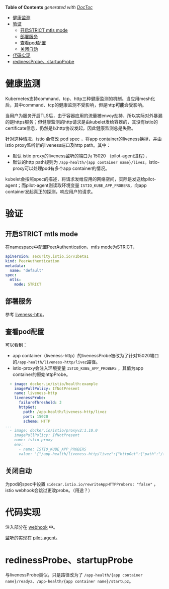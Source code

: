 <!-- START doctoc generated TOC please keep comment here to allow auto update -->
<!-- DON'T EDIT THIS SECTION, INSTEAD RE-RUN doctoc TO UPDATE -->
**Table of Contents**  *generated with [DocToc](https://github.com/thlorenz/doctoc)*

- [健康监测](#%E5%81%A5%E5%BA%B7%E7%9B%91%E6%B5%8B)
- [验证](#%E9%AA%8C%E8%AF%81)
  - [开启STRICT mtls mode](#%E5%BC%80%E5%90%AFstrict-mtls-mode)
  - [部署服务](#%E9%83%A8%E7%BD%B2%E6%9C%8D%E5%8A%A1)
  - [查看pod配置](#%E6%9F%A5%E7%9C%8Bpod%E9%85%8D%E7%BD%AE)
  - [关闭自动](#%E5%85%B3%E9%97%AD%E8%87%AA%E5%8A%A8)
- [代码实现](#%E4%BB%A3%E7%A0%81%E5%AE%9E%E7%8E%B0)
- [redinessProbe、startupProbe](#redinessprobestartupprobe)

<!-- END doctoc generated TOC please keep comment here to allow auto update -->

# 健康监测
Kubernetes支持command、tcp、http三种健康监测的机制。当应用mesh化后，其中command、tcp的健康监测不受影响，但是http**可能**会受影响。

当用户为服务开启TLS后，由于容器应用的流量被envoy劫持，所以实际对外暴漏的是https服务；但健康监测的http请求是由kubelet发给容器的，其没有istio的certificate信息，仍然是以http协议发起，因此健康监测总是失败。

针对这种情况，istio 会修改 pod spec ，将app container的liveness换掉，并由istio proxy监听新的liveness端口及http path。其中：

- 默认 istio proxy的liveness监听的端口为 15020 （pilot-agent进程），
- 默认的http path规则为 `/app-health/{app container name}/livez`。istio-proxy可以处理pod有多个app container的情况。

kubelet会按照spec的描述，将请求发给应用的网络空间，实际是发送给pilot-agent；而pilot-agent则读取环境变量 `ISTIO_KUBE_APP_PROBERS`，向app container发起真正的探测，响应用户的请求。

# 验证

## 开启STRICT mtls mode
在namespace中配置PeerAuthentication，mtls mode为STRICT，

```yaml
apiVersion: security.istio.io/v1beta1
kind: PeerAuthentication
metadata:
  name: "default"
spec:
  mtls:
    mode: STRICT
```

## 部署服务

参考 [liveness-http](liveness-http.yaml)。

## 查看pod配置

可以看到：

- app container（liveness-http）的livenessProbe被改为了针对15020端口的`/app-health/liveness-http/livez`路径。
- istio-proxy会注入环境变量 `ISTIO_KUBE_APP_PROBERS` ，其值为app container的原始httpProbe。

```yaml
  - image: docker.io/istio/health:example
    imagePullPolicy: IfNotPresent
    name: liveness-http
    livenessProbe:
      failureThreshold: 3
      httpGet:
        path: /app-health/liveness-http/livez
        port: 15020
        scheme: HTTP
...
  - image: docker.io/istio/proxyv2:1.10.0
    imagePullPolicy: IfNotPresent
    name: istio-proxy
    env:
      - name: ISTIO_KUBE_APP_PROBERS
      value: '{"/app-health/liveness-http/livez":{"httpGet":{"path":"/foo","port":8001,"scheme":"HTTP"},"timeoutSeconds":1}}'
```

## 关闭自动

为pod的spec中设置 `sidecar.istio.io/rewriteAppHTTPProbers: "false"` ，istio webhook会跳过更改probe。（用途？）

# 代码实现

注入部分在 [webhook](https://github.com/istio/istio/blob/f37b1cea5ac8cf01b65eabdd4e25fa4f49375bb0/pkg/kube/inject/webhook.go#L600) 中。

监听的实现在 [pilot-agent](https://github.com/istio/istio/blob/1.10.2/pilot/cmd/pilot-agent/status/server.go#L193)。

# redinessProbe、startupProbe

与livenessProbe类似，只是路径改为了 `/app-health/{app container name}/readyz`、`/app-health/{app container name}/startupz`。

